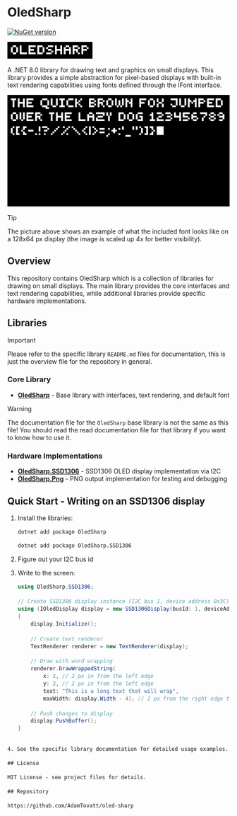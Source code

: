 # OledSharp

[![NuGet version](https://img.shields.io/nuget/v/OledSharp.svg)](https://www.nuget.org/packages/OledSharp/)

![OledSharp Header](Images/header.png)

A .NET 8.0 library for drawing text and graphics on small displays. This library provides a simple abstraction for pixel-based displays with built-in text rendering capabilities using fonts defined through the IFont interface.

![Font5x5 Example](Images/font5x5.png)

> [!TIP]
> The picture above shows an example of what the included font looks like on a 128x64 px display (the image is scaled up 4x for better visibility).

## Overview

This repository contains OledSharp which is a collection of libraries for drawing on small displays. The main library provides the core interfaces and text rendering capabilities, while additional libraries provide specific hardware implementations.

## Libraries

> [!IMPORTANT]
> Please refer to the specific library `README.md` files for documentation, this is just the overview file for the repository in general.

### Core Library
- **[OledSharp](OledSharp/README.md)** - Base library with interfaces, text rendering, and default font

> [!WARNING]
> The documentation file for the `OledSharp` base library is not the same as this file! You should read the read documentation file for that library if you want to know how to use it.

### Hardware Implementations
- **[OledSharp.SSD1306](OledSharp.SSD1306/README.md)** - SSD1306 OLED display implementation via I2C
- **[OledSharp.Png](OledSharp.Png/README.md)** - PNG output implementation for testing and debugging

## Quick Start - Writing on an SSD1306 display

1. Install the libraries:
   ```bash
   dotnet add package OledSharp
   ```

   ```bash
   dotnet add package OledSharp.SSD1306
   ```

2. Figure out your I2C bus id

3. Write to the screen:
   ```csharp
   using OledSharp.SSD1306;

   // Create SSD1306 display instance (I2C bus 1, device address 0x3C)
   using (IOledDisplay display = new SSD1306Display(busId: 1, deviceAddress: 0x3C))
   {
       display.Initialize();

       // Create text renderer
       TextRenderer renderer = new TextRenderer(display);

       // Draw with word wrapping
       renderer.DrawWrappedString(
           x: 2, // 2 px in from the left edge
           y: 2, // 2 px in from the left edge
           text: "This is a long text that will wrap",
           maxWidth: display.Width - 4); // 2 px from the right edge too

       // Push changes to display
       display.PushBuffer();
   }
```

4. See the specific library documentation for detailed usage examples.

## License

MIT License - see project files for details.

## Repository

https://github.com/AdamTovatt/oled-sharp
